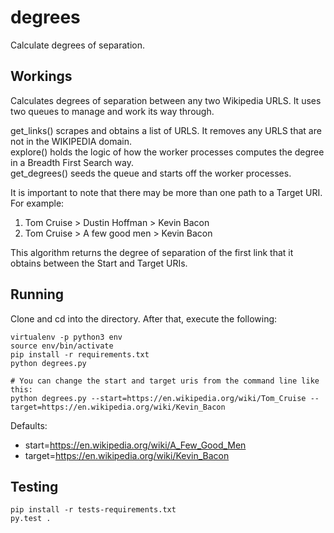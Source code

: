 # degrees

Calculate degrees of separation.  

## Workings  
Calculates degrees of separation between any two Wikipedia URLS. It uses two queues to manage and work its way through.  

get_links() scrapes and obtains a list of URLS. It removes any URLS that are not in the WIKIPEDIA domain.  
explore() holds the logic of how the worker processes computes the degree in a Breadth First Search way.  
get_degrees() seeds the queue and starts off the worker processes.  

It is important to note that there may be more than one path to a Target URI. For example:  
1. Tom Cruise > Dustin Hoffman > Kevin Bacon  
2. Tom Cruise > A few good men > Kevin Bacon  

This algorithm returns the degree of separation of the first link that it obtains between the
Start and Target URIs.


## Running  
Clone and cd into the directory. After that, execute the following:
```
virtualenv -p python3 env  
source env/bin/activate  
pip install -r requirements.txt  
python degrees.py  

# You can change the start and target uris from the command line like this:  
python degrees.py --start=https://en.wikipedia.org/wiki/Tom_Cruise --target=https://en.wikipedia.org/wiki/Kevin_Bacon  
```
Defaults:  
* start=https://en.wikipedia.org/wiki/A_Few_Good_Men  
* target=https://en.wikipedia.org/wiki/Kevin_Bacon  


## Testing  
```
pip install -r tests-requirements.txt  
py.test .  
```

